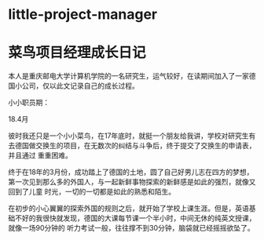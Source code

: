 # little-project-manager
菜鸟项目经理成长日记
====================


本人是重庆邮电大学计算机学院的一名研究生，运气较好，在读期间加入了一家德国小公司，仅以此文记录自己的成长过程。

小小职员期：

18.4月

彼时我还只是一个小小菜鸟，在17年底时，就挺一个朋友给我讲，学校对研究生有去德国做交换生的项目，在无数次的纠结与斗争后，终于提交了交换生的申请表，并且通过
重重困难。

终于在18年的3月份，成功踏上了德国的土地，圆了自己好男儿志在四方的梦想，第一次见到那么多的外国人，与一起新鲜事物探索的新鲜感是如此的强烈，就像又回到了儿童
时光，一切的一切都是如此的熟悉和陌生。

在初步的小心翼翼的探索外国的规则之后，就开始了学校上课生涯。但是，英语基础不好的我很快就发现，德国的大课每节课一个半小时，中间无休的纯英文授课，就像一场90分钟的
听力考试一般，往往撑不到30分钟，脑袋就已经摇摇欲坠了。




